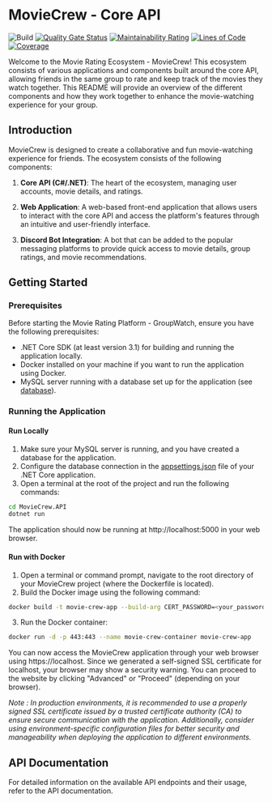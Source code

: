 # MovieCrew  - Core API
![Build](https://github.com/MaximeMohandi/BillB0ard-API/actions/workflows/workflow.yml/badge.svg?event=push) 
[![Quality Gate Status](https://sonarqube.maximemohandi.fr/api/project_badges/measure?project=MovieCrew&metric=alert_status&token=sqb_1119b980d7d26cc2a4e8215ac276e98729e2e55c)](https://sonarqube.maximemohandi.fr/dashboard?id=MovieCrew) 
[![Maintainability Rating](https://sonarqube.maximemohandi.fr/api/project_badges/measure?project=MovieCrew&metric=sqale_rating&token=sqb_1119b980d7d26cc2a4e8215ac276e98729e2e55c)](https://sonarqube.maximemohandi.fr/dashboard?id=MovieCrew) 
[![Lines of Code](https://sonarqube.maximemohandi.fr/api/project_badges/measure?project=MovieCrew&metric=ncloc&token=sqb_1119b980d7d26cc2a4e8215ac276e98729e2e55c)](https://sonarqube.maximemohandi.fr/dashboard?id=MovieCrew) 
[![Coverage](https://sonarqube.maximemohandi.fr/api/project_badges/measure?project=MovieCrew&metric=coverage&token=sqb_1119b980d7d26cc2a4e8215ac276e98729e2e55c)](https://sonarqube.maximemohandi.fr/dashboard?id=MovieCrew)


Welcome to the Movie Rating Ecosystem - MovieCrew! This ecosystem consists of various applications and components built 
around the core API, allowing friends in the same group to rate and keep track of the movies they watch together. 
This README will provide an overview of the different components and how they work together to enhance 
the movie-watching experience for your group.

## Introduction

MovieCrew is designed to create a collaborative and fun movie-watching experience for friends. The ecosystem consists of the following components:

1.  **Core API (C#/.NET)**: The heart of the ecosystem, managing user accounts, movie details, and ratings.

2.  **Web Application**: A web-based front-end application that allows users to interact with the core API and 
access the platform's features through an intuitive and user-friendly interface.

3.  **Discord Bot Integration**: A bot that can be added to the popular messaging platforms to provide 
quick access to movie details, group ratings, and movie recommendations.

## Getting Started
### Prerequisites
Before starting the Movie Rating Platform - GroupWatch, ensure you have the following prerequisites:
- .NET Core SDK (at least version 3.1) for building and running the application locally.
- Docker installed on your machine if you want to run the application using Docker.
- MySQL server running with a database set up for the application (see [database](docs/database.md)).

### Running the Application
#### Run Locally
1. Make sure your MySQL server is running, and you have created a database for the application. 
2. Configure the database connection in the [appsettings.json](MovieCrew.API/appsettings.json)
file of your .NET Core application. 
3. Open a terminal at the root of the project and run the following commands:
```bash
cd MovieCrew.API
dotnet run
```
The application should now be running at http://localhost:5000 in your web browser.

#### Run with Docker

1. Open a terminal or command prompt, navigate to the root directory of your MovieCrew project (where the Dockerfile is located). 
2. Build the Docker image using the following command:

```bash
docker build -t movie-crew-app --build-arg CERT_PASSWORD=<your_password_here> .
```
3. Run the Docker container:

```bash
docker run -d -p 443:443 --name movie-crew-container movie-crew-app
```
You can now access the MovieCrew application through your web browser using https://localhost. 
Since we generated a self-signed SSL certificate for localhost, your browser may show a security warning. You can proceed to the website by clicking "Advanced" or "Proceed" (depending on your browser).

*Note :
In production environments, it is recommended to use a properly signed SSL certificate issued by a trusted certificate authority
(CA) to ensure secure communication with the application. Additionally, consider using environment-specific configuration files for better security and manageability when deploying the application to different environments.*

## API Documentation
For detailed information on the available API endpoints and their usage, refer 
to the API documentation.

